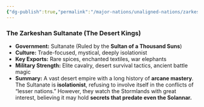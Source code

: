 ```yaml
---
{"dg-publish":true,"permalink":"/major-nations/unaligned-nations/zarkeshan/","noteIcon":"","updated":"2025-02-12T14:14:58.000-08:00"}
---
```


### **The Zarkeshan Sultanate (The Desert Kings)**

- **Government:** Sultanate (Ruled by the **Sultan of a Thousand Suns**)
- **Culture:** Trade-focused, mystical, deeply isolationist
- **Key Exports:** Rare spices, enchanted textiles, war elephants
- **Military Strength:** Elite cavalry, desert survival tactics, ancient battle magic
- **Summary:** A vast desert empire with a long history of **arcane mastery**. The Sultanate is **isolationist**, refusing to involve itself in the conflicts of “lesser nations.” However, they watch the Stormlands with great interest, believing it may hold **secrets that predate even the Solannar.**